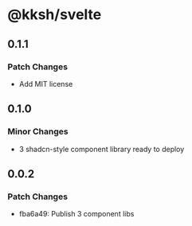 # @kksh/svelte

## 0.1.1

### Patch Changes

- Add MIT license

## 0.1.0

### Minor Changes

- 3 shadcn-style component library ready to deploy

## 0.0.2

### Patch Changes

- fba6a49: Publish 3 component libs
